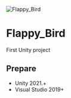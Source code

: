 ![Flappy_Bird](https://socialify.git.ci/BaiSugar/Flappy_Bird/image?font=Bitter&forks=1&issues=1&language=1&name=1&owner=1&pattern=Formal%20Invitation&pulls=1&stargazers=1&theme=Light)
# Flappy_Bird
First Unity project
## Prepare
- Unity 2021.+
- Visual Studio 2019+
